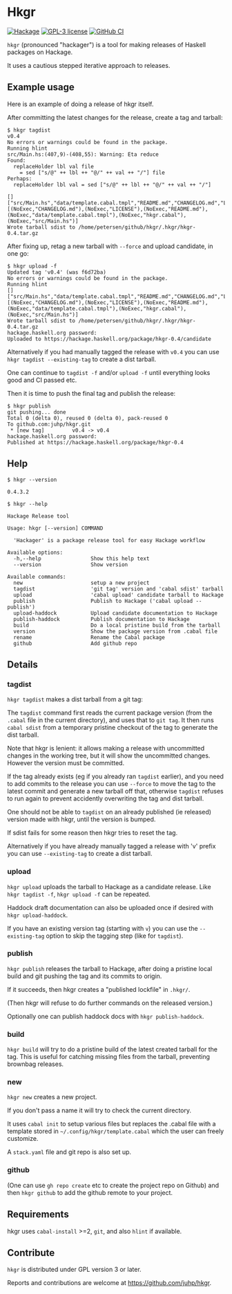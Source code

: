 # Hkgr

[![Hackage](https://img.shields.io/hackage/v/hkgr.svg)](https://hackage.haskell.org/package/hkgr)
[![GPL-3 license](https://img.shields.io/badge/license-GPL--3-blue.svg)](LICENSE)
[![GitHub CI](https://github.com/juhp/hkgr/workflows/build/badge.svg)](https://github.com/juhp/hkgr/actions)

`hkgr` (pronounced "hackager") is a tool for making releases of
Haskell packages on Hackage.

It uses a cautious stepped iterative approach to releases.

## Example usage

Here is an example of doing a release of hkgr itself.

After committing the latest changes for the release, create a tag and tarball:

```shellsession
$ hkgr tagdist
v0.4
No errors or warnings could be found in the package.
Running hlint
src/Main.hs:(407,9)-(408,55): Warning: Eta reduce
Found:
  replaceHolder lbl val file
    = sed ["s/@" ++ lbl ++ "@/" ++ val ++ "/"] file
Perhaps:
  replaceHolder lbl val = sed ["s/@" ++ lbl ++ "@/" ++ val ++ "/"]

[]
["src/Main.hs","data/template.cabal.tmpl","README.md","CHANGELOG.md","LICENSE","hkgr.cabal"]
[(NoExec,"CHANGELOG.md"),(NoExec,"LICENSE"),(NoExec,"README.md"),(NoExec,"data/template.cabal.tmpl"),(NoExec,"hkgr.cabal"),(NoExec,"src/Main.hs")]
Wrote tarball sdist to /home/petersen/github/hkgr/.hkgr/hkgr-0.4.tar.gz
```

After fixing up, retag a new tarball with `--force` and upload candidate,
in one go:

```shellsession
$ hkgr upload -f
Updated tag 'v0.4' (was f6d72ba)
No errors or warnings could be found in the package.
Running hlint
[]
["src/Main.hs","data/template.cabal.tmpl","README.md","CHANGELOG.md","LICENSE","hkgr.cabal"]
[(NoExec,"CHANGELOG.md"),(NoExec,"LICENSE"),(NoExec,"README.md"),(NoExec,"data/template.cabal.tmpl"),(NoExec,"hkgr.cabal"),(NoExec,"src/Main.hs")]
Wrote tarball sdist to /home/petersen/github/hkgr/.hkgr/hkgr-0.4.tar.gz
hackage.haskell.org password:
Uploaded to https://hackage.haskell.org/package/hkgr-0.4/candidate
```

Alternatively if you had manually tagged the release with `v0.4`
you can use `hkgr tagdist --existing-tag` to create a dist tarball.

One can continue to `tagdist -f` and/or `upload -f` until
everything looks good and CI passed etc.

Then it is time to push the final tag and publish the release:

```shellsession
$ hkgr publish
git pushing... done
Total 0 (delta 0), reused 0 (delta 0), pack-reused 0
To github.com:juhp/hkgr.git
 * [new tag]         v0.4 -> v0.4
hackage.haskell.org password:
Published at https://hackage.haskell.org/package/hkgr-0.4
```

## Help

`$ hkgr --version`
```
0.4.3.2
```
`$ hkgr --help`
```
Hackage Release tool

Usage: hkgr [--version] COMMAND

  'Hackager' is a package release tool for easy Hackage workflow

Available options:
  -h,--help                Show this help text
  --version                Show version

Available commands:
  new                      setup a new project
  tagdist                  'git tag' version and 'cabal sdist' tarball
  upload                   'cabal upload' candidate tarball to Hackage
  publish                  Publish to Hackage ('cabal upload --publish')
  upload-haddock           Upload candidate documentation to Hackage
  publish-haddock          Publish documentation to Hackage
  build                    Do a local pristine build from the tarball
  version                  Show the package version from .cabal file
  rename                   Rename the Cabal package
  github                   Add github repo
```

## Details

### tagdist
`hkgr tagdist` makes a dist tarball from a git tag:

The `tagdist` command first reads the current package version
(from the `.cabal` file in the current directory), and uses that to `git tag`.
It then runs `cabal sdist` from a temporary pristine checkout of the tag
to generate the dist tarball.

Note that hkgr is lenient: it allows making a release with uncommitted changes
in the working tree, but it will show the uncommitted changes.
However the version must be committed.

If the tag already exists (eg if you already ran `tagdist` earlier),
and you need to add commits to the release
you can use `--force` to move the tag to the latest commit
and generate a new tarball off that,
otherwise `tagdist` refuses to run again to prevent accidently overwriting
the tag and dist tarball.

One should not be able to `tagdist` on an already published
(ie released) version made with hkgr, until the version is bumped.

If sdist fails for some reason then hkgr tries to reset the tag.

Alternatively if you have already manually tagged a release with 'v' prefix
you can use `--existing-tag` to create a dist tarball.

### upload
`hkgr upload` uploads the tarball to Hackage as a candidate release.
Like `hkgr tagdist -f`, `hkgr upload -f` can be repeated.

Haddock draft documentation can also be uploaded once if desired
with `hkgr upload-haddock`.

If you have an existing version tag (starting with `v`) you can use
the `--existing-tag` option to skip the tagging step (like for `tagdist`).

### publish
`hkgr publish` releases the tarball to Hackage, after doing a pristine
local build and git pushing the tag and its commits to origin.

If it succeeds, then hkgr creates a "published lockfile" in `.hkgr/`.

(Then hkgr will refuse to do further commands on the released version.)

Optionally one can publish haddock docs with `hkgr publish-haddock`.

### build
`hkgr build` will try to do a pristine build of the latest created tarball
for the tag. This is useful for catching missing files from the tarball,
preventing brownbag releases.

### new
`hkgr new` creates a new project.

If you don't pass a name it will try to check the current directory.

It uses `cabal init` to setup various files but replaces the .cabal file
with a template stored in `~/.config/hkgr/template.cabal` which the user
can freely customize.

A `stack.yaml` file and git repo is also set up.

### github
(One can use `gh repo create` etc to create the project repo on Github)
and then `hkgr github` to add the github remote to your project.

## Requirements
hkgr uses `cabal-install` >=2, `git`, and also `hlint` if available.

## Contribute
`hkgr` is distributed under GPL version 3 or later.

Reports and contributions are welcome at <https://github.com/juhp/hkgr>.
